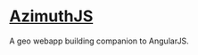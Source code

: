 [AzimuthJS](http://mpriour.github.io/azimuthjs/)
=========

A geo webapp building companion to AngularJS.
